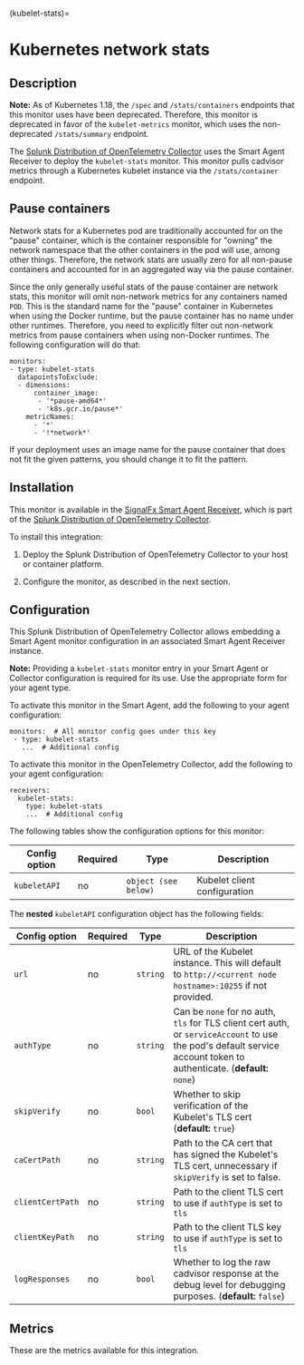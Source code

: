 (kubelet-stats)=

# Kubernetes network stats

<meta name="description" content="Documentation on the kubelet-stats monitor">

## Description

**Note:** As of Kubernetes 1.18, the ``/spec`` and ``/stats/containers`` endpoints that this monitor uses have been deprecated. Therefore, this monitor is deprecated in favor of the ``kubelet-metrics`` monitor, which uses the non-deprecated ``/stats/summary`` endpoint.

The [Splunk Distribution of OpenTelemetry Collector](https://github.com/signalfx/splunk-otel-collector) uses the Smart Agent Receiver to deploy the ``kubelet-stats`` monitor. This monitor pulls cadvisor metrics through a Kubernetes kubelet instance via the ``/stats/container`` endpoint.

## Pause containers

Network stats for a Kubernetes pod are traditionally accounted for on the "pause" container, which is the container responsible for "owning" the network 
namespace that the other containers in the pod will use, among other things. Therefore, the network stats are usually zero for all non-pause containers and 
accounted for in an aggregated way via the pause container.

Since the only generally useful stats of the pause container are network stats, this monitor will omit non-network metrics for any containers named ``POD``. This 
is the standard name for the "pause" container in Kubernetes when using the Docker runtime, but the pause container has no name under other runtimes. Therefore, 
you need to explicitly filter out non-network metrics from pause containers when using non-Docker runtimes. The following configuration will do that:

```
monitors:
- type: kubelet-stats
  datapointsToExclude:
  - dimensions:
      container_image:
       - '*pause-amd64*'
       - 'k8s.gcr.io/pause*'
    metricNames:
      - '*'
      - '!*network*'
```

If your deployment uses an image name for the pause container that does not fit the given patterns, you should change it to fit the pattern.


##  Installation

This monitor is available in the [SignalFx Smart Agent Receiver](https://github.com/signalfx/splunk-otel-collector/tree/main/internal/receiver/smartagentreceiver), which is part of the [Splunk Distribution of OpenTelemetry Collector](https://github.com/signalfx/splunk-otel-collector).

To install this integration:

1. Deploy the Splunk Distribution of OpenTelemetry Collector to your host or container platform.

2. Configure the monitor, as described in the next section.


## Configuration

This Splunk Distribution of OpenTelemetry Collector allows embedding a Smart Agent monitor configuration in an associated Smart Agent Receiver instance.

**Note:** Providing a `kubelet-stats` monitor entry in your Smart Agent or Collector configuration is required for its use. Use the appropriate form for your agent type.

To activate this monitor in the Smart Agent, add the following to your agent configuration:

```
monitors:  # All monitor config goes under this key
 - type: kubelet-stats
   ...  # Additional config
```

To activate this monitor in the OpenTelemetry Collector, add the following to your agent configuration:

```
receivers:
  kubelet-stats:
    type: kubelet-stats
    ...  # Additional config
```

The following tables show the configuration options for this monitor:

| Config option | Required | Type | Description |
| --- | --- | --- | --- |
| `kubeletAPI` | no | `object (see below)` | Kubelet client configuration |


The **nested** `kubeletAPI` configuration object has the following fields:

| Config option | Required | Type | Description |
| --- | --- | --- | --- |
| `url` | no | `string` | URL of the Kubelet instance.  This will default to `http://<current node hostname>:10255` if not provided. |
| `authType` | no | `string` | Can be `none` for no auth, `tls` for TLS client cert auth, or `serviceAccount` to use the pod's default service account token to authenticate. (**default:** `none`) |
| `skipVerify` | no | `bool` | Whether to skip verification of the Kubelet's TLS cert (**default:** `true`) |
| `caCertPath` | no | `string` | Path to the CA cert that has signed the Kubelet's TLS cert, unnecessary if `skipVerify` is set to false. |
| `clientCertPath` | no | `string` | Path to the client TLS cert to use if `authType` is set to `tls` |
| `clientKeyPath` | no | `string` | Path to the client TLS key to use if `authType` is set to `tls` |
| `logResponses` | no | `bool` | Whether to log the raw cadvisor response at the debug level for debugging purposes. (**default:** `false`) |


## Metrics

These are the metrics available for this integration.

<div class="metrics-table" type="kubelet-stats" include="markdown"></div>
